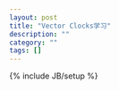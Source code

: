```yaml
---
layout: post
title: "Vector Clocks学习"
description: ""
category: ""
tags: []
---
```

{% include JB/setup %}
